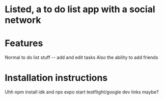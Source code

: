 # Listed, a to do list app with a social network

# Features
Normal to do list stuff -- add and edit tasks
Also the ability to add friends

# Installation instructions
Uhh npm install idk and npx expo start
testflight/google dev links maybe?